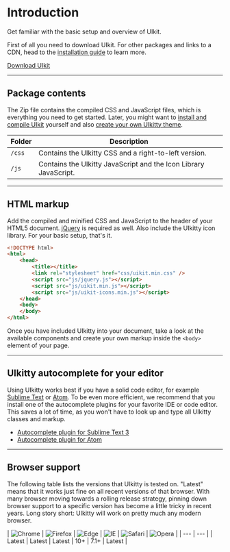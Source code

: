 # Introduction

<p class="uk-text-lead">Get familiar with the basic setup and overview of UIkit.</p>

First of all you need to download UIkit. For other packages and links to a CDN, head to the [installation guide](installation.md) to learn more.

<a class="uk-button uk-button-primary" href="https://getuikit.com/download">Download UIkit</a>

***

## Package contents

The Zip file contains the compiled CSS and JavaScript files, which is everything you need to get started. Later, you might want to [install and compile UIkit](installation.md) yourself and also [create your own UIkitty theme](less.md).

| Folder    | Description |
| --------- | --- |
| `/css`    | Contains the UIkitty CSS and a right-to-left version. |
| `/js`     | Contains the UIkitty JavaScript and the Icon Library JavaScript. |

***

## HTML markup

Add the compiled and minified CSS and JavaScript to the header of your HTML5 document. [jQuery](http://jquery.com/download/) is required as well. Also include the UIkitty icon library. For your basic setup, that's it.

```html
<!DOCTYPE html>
<html>
    <head>
        <title></title>
        <link rel="stylesheet" href="css/uikit.min.css" />
        <script src="js/jquery.js"></script>
        <script src="js/uikit.min.js"></script>
        <script src="js/uikit-icons.min.js"></script>
    </head>
    <body>
    </body>
</html>
```

Once you have included UIkitty into your document, take a look at the available components and create your own markup inside the `<body>` element of your page.

***

## UIkitty autocomplete for your editor

Using UIkitty works best if you have a solid code editor, for example [Sublime Text](https://www.sublimetext.com/) or [Atom](https://atom.io/). To be even more efficient, we recommend that you install one of the autocomplete plugins for your favorite IDE or code editor. This saves a lot of time, as you won't have to look up and type all UIkitty classes and markup.

- [Autocomplete plugin for Sublime Text 3](https://github.com/uikit/uikit-sublime)
- [Autocomplete plugin for Atom](https://atom.io/packages/uikit-atom)

***

## Browser support

The following table lists the versions that UIkitty is tested on. "Latest" means that it works just fine on all recent versions of that browser. With many browser moving towards a rolling release strategy, pinning down browser support to a specific version has become a little tricky in recent years. Long story short: UIkitty will work on pretty much any modern browser.

| ![Chrome](https://raw.github.com/alrra/browser-logos/master/src/chrome/chrome_48x48.png) | ![Firefox](https://raw.github.com/alrra/browser-logos/master/src/firefox/firefox_48x48.png) | ![Edge](https://raw.github.com/alrra/browser-logos/master/src/edge/edge_48x48.png) | ![IE](https://raw.github.com/alrra/browser-logos/master/src/archive/internet-explorer_9-11/internet-explorer_9-11_48x48.png) | ![Safari](https://raw.github.com/alrra/browser-logos/master/src/safari/safari_48x48.png) | ![Opera](https://raw.github.com/alrra/browser-logos/master/src/opera/opera_48x48.png) |
| --- | --- |
| Latest | Latest | Latest | 10+ | 7.1+ | Latest |
